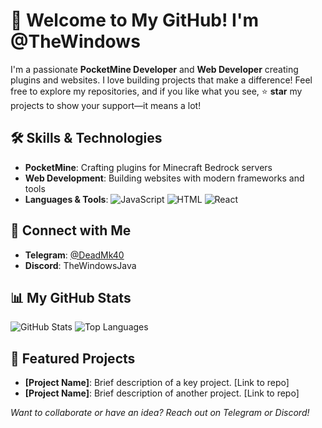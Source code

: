 # 👋 Welcome to My GitHub! I'm @TheWindows

I'm a passionate **PocketMine Developer** and **Web Developer** creating plugins and websites. I love building projects that make a difference! Feel free to explore my repositories, and if you like what you see, ⭐ **star** my projects to show your support—it means a lot!

## 🛠️ Skills & Technologies
- **PocketMine**: Crafting plugins for Minecraft Bedrock servers
- **Web Development**: Building websites with modern frameworks and tools
- **Languages & Tools**: 
  ![JavaScript](https://img.shields.io/badge/-JavaScript-F7DF1E?logo=javascript&logoColor=black&style=flat)
  ![HTML](https://img.shields.io/badge/-HTML-E34F26?logo=html5&logoColor=white&style=flat)
  ![React](https://img.shields.io/badge/-React-61DAFB?logo=react&logoColor=black&style=flat)

## 📱 Connect with Me
- **Telegram**: [@DeadMk40](https://t.me/DeadMk40)
- **Discord**: TheWindowsJava

## 📊 My GitHub Stats
![GitHub Stats](https://github-readme-stats.vercel.app/api?username=TheWindows&show_icons=true&theme=blue-green)
![Top Languages](https://github-readme-stats.vercel.app/api/top-langs/?username=TheWindows&layout=compact&theme=blue-green)

## 🚀 Featured Projects
- **[Project Name]**: Brief description of a key project. [Link to repo]
- **[Project Name]**: Brief description of another project. [Link to repo]

*Want to collaborate or have an idea? Reach out on Telegram or Discord!*
